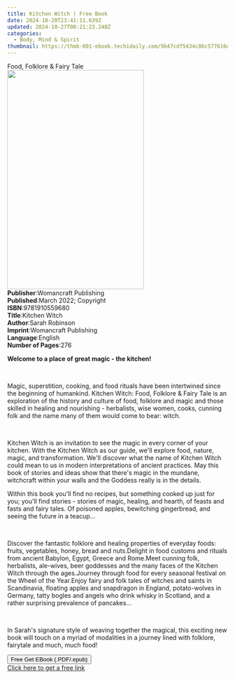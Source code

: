 ```yaml
---
title: Kitchen Witch | Free Book
date: 2024-10-20T23:41:11.639Z
updated: 2024-10-27T00:21:23.248Z
categories:
  - Body, Mind & Spirit
thumbnail: https://thmb-001-ebook.techidaily.com/9b47cdf5434c86c577616ec4afdba0052607b05250faecd5d34bf1f611b77a9f.jpg
---
```

<main id="book-container">
  <div class="flex flex-col">
    <div class="book-brief flex-1 py-6 px-4 sm:p-6 md:py-10 md:px-8">
      <!-- brief-->
      <div class="book-brief-main">Food, Folklore & Fairy Tale</div>
    </div>
    <div
      class="book-meta-info flex-1 grid gap-4 col-start-1 col-end-3 row-start-1 sm:mb-6 sm:grid-cols-4 lg:gap-6 lg:col-start-2 lg:row-end-6 lg:row-span-6 lg:mb-0"
    >
      <div
        class="book-meta-info-left place-content-center mt-4 p-4 text-sm leading-6 col-start-2 col-span-2 dark:text-slate-400"
      >
        <img
          class="w-full h-500 object-cover rounded-lg sm:h-255 sm:col-span-2 lg:col-span-full"
          src="https://img-001-ebook.techidaily.com/cdcd9c39a633c1de54d74ada4e18117ead93f38dc2f7c972cdd59814602bc46c.jpg"
          alt=""
          width="312"
          height="500"
        />
      </div>
      <div
        class="book-meta-info-right mt-2 col-start-1 row-start-2 col-span-3 self-center"
      >
        <!-- meta data  -->
        <div class="flex flex-col px-4 md:px-8">
          <div class="flex-1">
            <strong>Publisher</strong>:<span class="px-2"
              >Womancraft Publishing</span
            >
          </div>
          <div class="flex-1">
            <strong>Published</strong>:<span class="px-2"
              >March 2022; Copyright</span
            >
          </div>
          <div class="flex-1">
            <strong>ISBN</strong>:<span class="px-2">9781910559680</span>
          </div>
          <div class="flex-1">
            <strong>Title</strong>:<span class="px-2">Kitchen Witch</span>
          </div>
          <div class="flex-1">
            <strong>Author</strong>:<span class="px-2">Sarah Robinson</span>
          </div>
          <div class="flex-1">
            <strong>Imprint</strong>:<span class="px-2"
              >Womancraft Publishing</span
            >
          </div>
          <div class="flex-1">
            <strong>Language</strong>:<span class="px-2">English</span>
          </div>
          <div class="flex-1">
            <strong>Number of Pages</strong>:<span class="px-2">276</span>
          </div>
        </div>
      </div>
    </div>
    <div class="book-description flex-1 py-6 px-4 sm:p-6 md:py-10 md:px-8">
      <div class="book-description-main">
        <div accordion-content="" id="description">
          <p>
            <strong>Welcome to a place of great magic - the kitchen!</strong>
          </p>
          <p><br /></p>
          <p>
            Magic, superstition, cooking, and food rituals have been intertwined
            since the beginning of humankind.&nbsp;Kitchen Witch: Food, Folklore
            &amp; Fairy Tale&nbsp;is an exploration of the history and culture
            of food, folklore and magic and those skilled in healing and
            nourishing - herbalists, wise women, cooks, cunning folk and the
            name many of them would come to bear: witch.
          </p>
          <p><br /></p>
          <p>
            Kitchen Witch&nbsp;is an invitation to see the magic in every corner
            of your kitchen. With the Kitchen Witch as our guide, we'll explore
            food, nature, magic, and transformation. We'll discover what the
            name of Kitchen Witch could mean to us in modern interpretations of
            ancient practices. May this book of stories and ideas show that
            there's magic in the mundane, witchcraft within your walls and the
            Goddess really is in the details.
          </p>
          <p>
            Within this book you'll find no recipes, but something cooked up
            just for you; you'll find stories - stories of magic, healing, and
            hearth, of feasts and fasts and fairy tales. Of poisoned apples,
            bewitching gingerbread, and seeing the future in a teacup...
          </p>
          <p><br /></p>
          Discover the fantastic folklore and healing properties of everyday
          foods: fruits, vegetables, honey, bread and nuts.Delight in food
          customs and rituals from ancient Babylon, Egypt, Greece and Rome.Meet
          cunning folk, herbalists, ale-wives, beer goddesses and the many faces
          of the Kitchen Witch through the ages.Journey through food for every
          seasonal festival on the Wheel of the Year.Enjoy fairy and folk tales
          of witches and saints in Scandinavia, floating apples and snapdragon
          in England, potato-wolves in Germany, tatty bogles and angels who
          drink whisky in Scotland, and a rather surprising prevalence of
          pancakes...
          <p><br /></p>
          <p>
            In Sarah's signature style of weaving together the magical, this
            exciting new book will touch on a myriad of modalities in a journey
            lined with folklore, fairytale and much, much food!
          </p>
        </div>
        <div class="accordion-fader"></div>
      </div>
    </div>
    <div class="book-excerpts flex-1 py-6 px-4 sm:p-6 md:py-10 md:px-8"></div>
    <div
      class="book-about-author flex-1 py-6 px-4 sm:p-6 md:py-10 md:px-8"
    ></div>
    <div class="book-free-get flex-1 py-6 px-4 sm:p-6 md:py-10 md:px-8">
      <button
        id="btn-free-get"
        class="bg-blue-500 hover:bg-blue-700 text-white font-bold py-2 px-4 rounded"
      >
        Free Get EBook (.PDF/.epub)
      </button>
      <div id="countdown-display" class="px-2 text-lg mt-2"></div>
      <a
        id="free-link"
        class="hidden bg-blue-500 hover:bg-blue-700 text-white font-bold py-2 px-4 rounded"
        href="https://www.ebooks.com/en-us/book/210511577/kitchen-witch/sarah-robinson/"
        target="_blank"
        >Click here to get a free link</a
      >
    </div>
    <script>
      let countdownTime = 0;
      let countdownInterval = null;
      document
        .getElementById('btn-free-get')
        .addEventListener('click', startCountdown);
      function startCountdown() {
        countdownTime = new Date().getTime() + 60000 * 3;
        countdownInterval = setInterval(updateCountdown, 1000);
        document.getElementById('btn-free-get').disabled = true;
        document
          .getElementById('btn-free-get')
          .classList.add('bg-gray-500', 'cursor-not-allowed');
      }
      function updateCountdown() {
        let currentTime = new Date().getTime();
        let timeLeft = countdownTime - currentTime;
        let secondsLeft = Math.floor(timeLeft / 1000);
        document.getElementById('countdown-display').innerHTML =
          `Remaining time: ${secondsLeft} seconds.`;
        if (secondsLeft <= 0) {
          clearInterval(countdownInterval);
          document.getElementById('btn-free-get').classList.add('hidden');
          document.getElementById('free-link').classList.remove('hidden');
          document.getElementById('countdown-display').innerHTML = '';
        }
      }
    </script>
  </div>
</main>

<ins class="adsbygoogle"
      style="display:block"
      data-ad-client="ca-pub-7571918770474297"
      data-ad-slot="8358498916"
      data-ad-format="auto"
      data-full-width-responsive="true"></ins>
    